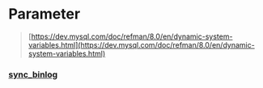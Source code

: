 Parameter
===
>[https://dev.mysql.com/doc/refman/8.0/en/dynamic-system-variables.html](https://dev.mysql.com/doc/refman/8.0/en/dynamic-system-variables.html)

### [sync_binlog](./parameter/sync-binlog.md)

<br>

